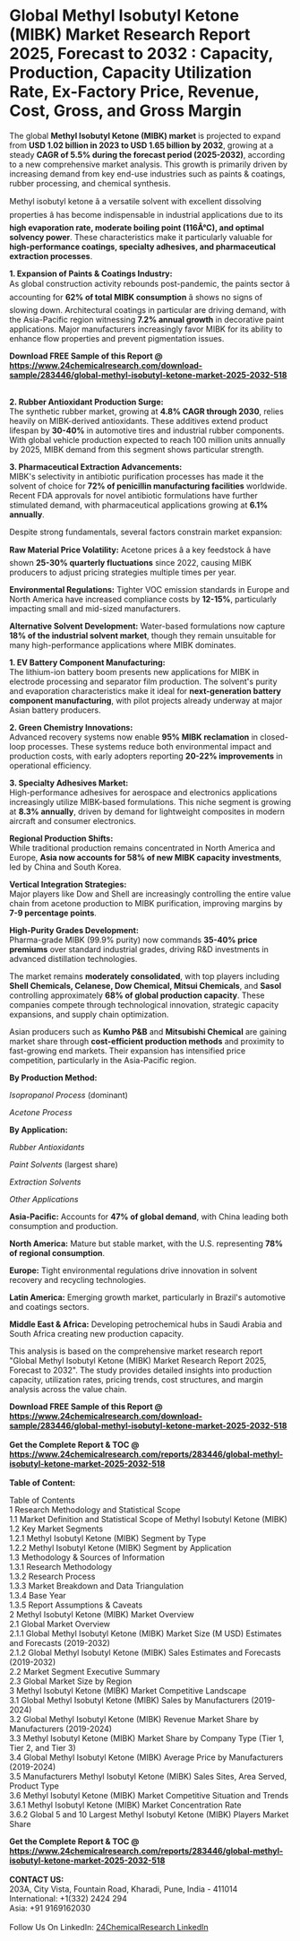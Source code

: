 <h1>Global Methyl Isobutyl Ketone (MIBK) Market Research Report 2025, Forecast to 2032 : Capacity, Production, Capacity Utilization Rate, Ex-Factory Price, Revenue, Cost, Gross, and Gross Margin</h1><p>The global <strong>Methyl Isobutyl Ketone (MIBK) market</strong> is projected to expand from <strong>USD 1.02 billion in 2023 to USD 1.65 billion by 2032</strong>, growing at a steady <strong>CAGR of 5.5% during the forecast period (2025-2032)</strong>, according to a new comprehensive market analysis. This growth is primarily driven by increasing demand from key end-use industries such as paints &amp; coatings, rubber processing, and chemical synthesis.</p><p>Methyl isobutyl ketone â a versatile solvent with excellent dissolving properties â has become indispensable in industrial applications due to its <strong>high evaporation rate, moderate boiling point (116Â°C), and optimal solvency power</strong>. These characteristics make it particularly valuable for <strong>high-performance coatings, specialty adhesives, and pharmaceutical extraction processes</strong>.</p><p><strong>1. Expansion of Paints &amp; Coatings Industry:</strong><br>
As global construction activity rebounds post-pandemic, the paints sector â accounting for <strong>62% of total MIBK consumption</strong> â shows no signs of slowing down. Architectural coatings in particular are driving demand, with the Asia-Pacific region witnessing <strong>7.2% annual growth</strong> in decorative paint applications. Major manufacturers increasingly favor MIBK for its ability to enhance flow properties and prevent pigmentation issues.</p><div><b>Download FREE Sample of this Report @ 
            <a href="https://www.24chemicalresearch.com/download-sample/283446/global-methyl-isobutyl-ketone-market-2025-2032-518">
            https://www.24chemicalresearch.com/download-sample/283446/global-methyl-isobutyl-ketone-market-2025-2032-518</a></b></div><br><p><strong>2. Rubber Antioxidant Production Surge:</strong><br>
The synthetic rubber market, growing at <strong>4.8% CAGR through 2030</strong>, relies heavily on MIBK-derived antioxidants. These additives extend product lifespan by <strong>30-40%</strong> in automotive tires and industrial rubber components. With global vehicle production expected to reach 100 million units annually by 2025, MIBK demand from this segment shows particular strength.</p><p><strong>3. Pharmaceutical Extraction Advancements:</strong><br>
MIBK's selectivity in antibiotic purification processes has made it the solvent of choice for <strong>72% of penicillin manufacturing facilities</strong> worldwide. Recent FDA approvals for novel antibiotic formulations have further stimulated demand, with pharmaceutical applications growing at <strong>6.1% annually</strong>.</p><p>Despite strong fundamentals, several factors constrain market expansion:</p><p><strong>Raw Material Price Volatility:</strong> Acetone prices â a key feedstock â have shown <strong>25-30% quarterly fluctuations</strong> since 2022, causing MIBK producers to adjust pricing strategies multiple times per year.</p><p><strong>Environmental Regulations:</strong> Tighter VOC emission standards in Europe and North America have increased compliance costs by <strong>12-15%</strong>, particularly impacting small and mid-sized manufacturers.</p><p><strong>Alternative Solvent Development:</strong> Water-based formulations now capture <strong>18% of the industrial solvent market</strong>, though they remain unsuitable for many high-performance applications where MIBK dominates.</p><p><strong>1. EV Battery Component Manufacturing:</strong><br>
The lithium-ion battery boom presents new applications for MIBK in electrode processing and separator film production. The solvent's purity and evaporation characteristics make it ideal for <strong>next-generation battery component manufacturing</strong>, with pilot projects already underway at major Asian battery producers.</p><p><strong>2. Green Chemistry Innovations:</strong><br>
Advanced recovery systems now enable <strong>95% MIBK reclamation</strong> in closed-loop processes. These systems reduce both environmental impact and production costs, with early adopters reporting <strong>20-22% improvements</strong> in operational efficiency.</p><p><strong>3. Specialty Adhesives Market:</strong><br>
High-performance adhesives for aerospace and electronics applications increasingly utilize MIBK-based formulations. This niche segment is growing at <strong>8.3% annually</strong>, driven by demand for lightweight composites in modern aircraft and consumer electronics.</p><p><strong>Regional Production Shifts:</strong><br>
	While traditional production remains concentrated in North America and Europe, <strong>Asia now accounts for 58% of new MIBK capacity investments</strong>, led by China and South Korea.</p><p><strong>Vertical Integration Strategies:</strong><br>
	Major players like Dow and Shell are increasingly controlling the entire value chain from acetone production to MIBK purification, improving margins by <strong>7-9 percentage points</strong>.</p><p><strong>High-Purity Grades Development:</strong><br>
	Pharma-grade MIBK (99.9% purity) now commands <strong>35-40% price premiums</strong> over standard industrial grades, driving R&amp;D investments in advanced distillation technologies.</p><p>The market remains <strong>moderately consolidated</strong>, with top players including <strong>Shell Chemicals, Celanese, Dow Chemical, Mitsui Chemicals</strong>, and <strong>Sasol</strong> controlling approximately <strong>68% of global production capacity</strong>. These companies compete through technological innovation, strategic capacity expansions, and supply chain optimization.</p><p>Asian producers such as <strong>Kumho P&amp;B</strong> and <strong>Mitsubishi Chemical</strong> are gaining market share through <strong>cost-efficient production methods</strong> and proximity to fast-growing end markets. Their expansion has intensified price competition, particularly in the Asia-Pacific region.</p><p><strong>By Production Method:</strong></p><p><em>Isopropanol Process</em> (dominant)</p><p><em>Acetone Process</em></p><p><strong>By Application:</strong></p><p><em>Rubber Antioxidants</em></p><p><em>Paint Solvents</em> (largest share)</p><p><em>Extraction Solvents</em></p><p><em>Other Applications</em></p><p><strong>Asia-Pacific:</strong> Accounts for <strong>47% of global demand</strong>, with China leading both consumption and production.</p><p><strong>North America:</strong> Mature but stable market, with the U.S. representing <strong>78% of regional consumption</strong>.</p><p><strong>Europe:</strong> Tight environmental regulations drive innovation in solvent recovery and recycling technologies.</p><p><strong>Latin America:</strong> Emerging growth market, particularly in Brazil's automotive and coatings sectors.</p><p><strong>Middle East &amp; Africa:</strong> Developing petrochemical hubs in Saudi Arabia and South Africa creating new production capacity.</p><p>This analysis is based on the comprehensive market research report "Global Methyl Isobutyl Ketone (MIBK) Market Research Report 2025, Forecast to 2032". The study provides detailed insights into production capacity, utilization rates, pricing trends, cost structures, and margin analysis across the value chain.</p><div><b>Download FREE Sample of this Report @ 
            <a href="https://www.24chemicalresearch.com/download-sample/283446/global-methyl-isobutyl-ketone-market-2025-2032-518">
            https://www.24chemicalresearch.com/download-sample/283446/global-methyl-isobutyl-ketone-market-2025-2032-518</a></b></div><br><div><b>Get the Complete Report & TOC @ 
            <a href="https://www.24chemicalresearch.com/reports/283446/global-methyl-isobutyl-ketone-market-2025-2032-518">
            https://www.24chemicalresearch.com/reports/283446/global-methyl-isobutyl-ketone-market-2025-2032-518</a></b></div><br>
            <b>Table of Content:</b><p>Table of Contents<br />
1 Research Methodology and Statistical Scope<br />
1.1 Market Definition and Statistical Scope of Methyl Isobutyl Ketone (MIBK)<br />
1.2 Key Market Segments<br />
1.2.1 Methyl Isobutyl Ketone (MIBK) Segment by Type<br />
1.2.2 Methyl Isobutyl Ketone (MIBK) Segment by Application<br />
1.3 Methodology & Sources of Information<br />
1.3.1 Research Methodology<br />
1.3.2 Research Process<br />
1.3.3 Market Breakdown and Data Triangulation<br />
1.3.4 Base Year<br />
1.3.5 Report Assumptions & Caveats<br />
2 Methyl Isobutyl Ketone (MIBK) Market Overview<br />
2.1 Global Market Overview<br />
2.1.1 Global Methyl Isobutyl Ketone (MIBK) Market Size (M USD) Estimates and Forecasts (2019-2032)<br />
2.1.2 Global Methyl Isobutyl Ketone (MIBK) Sales Estimates and Forecasts (2019-2032)<br />
2.2 Market Segment Executive Summary<br />
2.3 Global Market Size by Region<br />
3 Methyl Isobutyl Ketone (MIBK) Market Competitive Landscape<br />
3.1 Global Methyl Isobutyl Ketone (MIBK) Sales by Manufacturers (2019-2024)<br />
3.2 Global Methyl Isobutyl Ketone (MIBK) Revenue Market Share by Manufacturers (2019-2024)<br />
3.3 Methyl Isobutyl Ketone (MIBK) Market Share by Company Type (Tier 1, Tier 2, and Tier 3)<br />
3.4 Global Methyl Isobutyl Ketone (MIBK) Average Price by Manufacturers (2019-2024)<br />
3.5 Manufacturers Methyl Isobutyl Ketone (MIBK) Sales Sites, Area Served, Product Type<br />
3.6 Methyl Isobutyl Ketone (MIBK) Market Competitive Situation and Trends<br />
3.6.1 Methyl Isobutyl Ketone (MIBK) Market Concentration Rate<br />
3.6.2 Global 5 and 10 Largest Methyl Isobutyl Ketone (MIBK) Players Market Share </p><div><b>Get the Complete Report & TOC @ 
            <a href="https://www.24chemicalresearch.com/reports/283446/global-methyl-isobutyl-ketone-market-2025-2032-518">
            https://www.24chemicalresearch.com/reports/283446/global-methyl-isobutyl-ketone-market-2025-2032-518</a></b></div><br><b>CONTACT US:</b><br>
            203A, City Vista, Fountain Road, Kharadi, Pune, India - 411014<br>
            International: +1(332) 2424 294<br>
            Asia: +91 9169162030 <br><br>
            Follow Us On LinkedIn: <a href="https://www.linkedin.com/company/24chemicalresearch/">24ChemicalResearch LinkedIn</a>